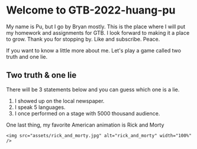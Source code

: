 # Welcome to GTB-2022-huang-pu

My name is Pu, but I go by Bryan mostly. This is the place where I will put my homework and assignments for GTB. I look forward to making it a place to grow. Thank you for stopping by. Like and subscribe. Peace.

If you want to know a little more about me. Let's play a game called two truth and one lie.



## Two truth & one lie

There will be 3 statements below and you can guess which one is a lie.

1. I showed up on the local newspaper.
2. I speak 5 languages.
3. I once performed on a stage with 5000 thousand audience.



One last thing, my favorite American animation is Rick and Morty

```
<img src="assets/rick_and_morty.jpg" alt="rick_and_morty" width="100%" />
```

